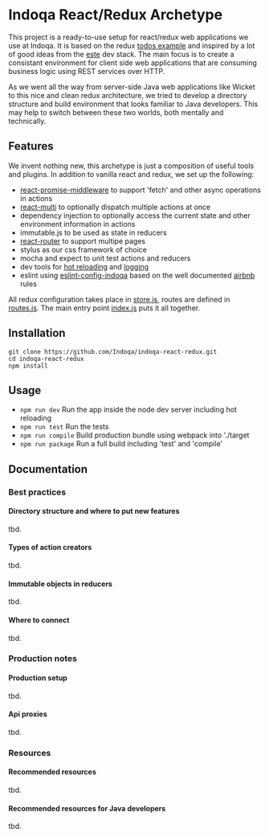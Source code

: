 # Indoqa React/Redux Archetype

This project is a ready-to-use setup for react/redux web applications we use at Indoqa. It is based on the 
redux [todos example](https://github.com/reactjs/redux/tree/master/examples/todos) and inspired by a lot of good ideas from the [este](https://github.com/este/este) dev stack. The main focus is to create a
consistant environment for client side web applications that are consuming business logic using REST services over HTTP. 

As we went all the way from server-side Java web applications like Wicket to this nice and clean redux architecture, we 
tried to develop a directory structure and build environment that looks familiar to Java developers. This may help to switch between these two worlds, both mentally and technically. 

## Features

We invent nothing new, this archetype is just a composition of useful tools and plugins. In addition to vanilla react and redux, we set up the following:

  * [react-promise-middleware](https://github.com/pburtchaell/redux-promise-middleware) to support 'fetch' and other async operations in actions
  * [react-multi](https://github.com/ashaffer/redux-multi) to optionally dispatch multiple actions at once
  * dependency injection to optionally access the current state and other environment information in actions
  * immutable.js to be used as state in reducers
  * [react-router](https://github.com/reactjs/react-router) to support multipe pages
  * stylus as our css framework of choice
  * mocha and expect to unit test actions and reducers
  * dev tools for [hot reloading](https://github.com/gaearon/react-hot-loader) and [logging](https://github.com/fcomb/redux-logger)
  * eslint using [eslint-config-indoqa](https://github.com/Indoqa/eslint-config-indoqa) based on the well documented [airbnb](https://github.com/airbnb/javascript) rules

All redux configuration takes place in [store.js](https://github.com/Indoqa/indoqa-react-redux/blob/master/src/main/store.js), 
routes are defined in [routes.js](https://github.com/Indoqa/indoqa-react-redux/blob/master/src/main/routes.js). The main entry point [index.js](https://github.com/Indoqa/indoqa-react-redux/blob/master/src/main/index.js) puts it all together. 

## Installation

```
git clone https://github.com/Indoqa/indoqa-react-redux.git
cd indoqa-react-redux
npm install
```

## Usage

  * ```npm run dev``` Run the app inside the node dev server including hot reloading
  * ```npm run test``` Run the tests
  * ```npm run compile``` Build production bundle using webpack into './target
  * ```npm run package``` Run a full build including 'test' and 'compile'

## Documentation
### Best practices
#### Directory structure and where to put new features
tbd.
#### Types of action creators
tbd.
#### Immutable objects in reducers
tbd.
#### Where to **connect**
tbd.
### Production notes
#### Production setup
tbd.
#### Api proxies
tbd.
### Resources
#### Recommended resources
tbd.
#### Recommended resources for Java developers
tbd.



